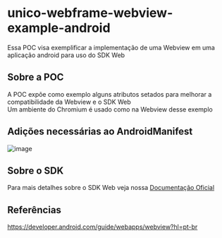# unico-webframe-webview-example-android
Essa POC visa exemplificar a implementação de uma Webview em uma aplicação android para uso do SDK Web

## Sobre a POC
A POC expõe como exemplo alguns atributos setados para melhorar a compatibilidade da Webview e o SDK Web<br>
Um ambiente do Chromium é usado como na Webview desse exemplo

## Adições necessárias ao AndroidManifest
![image](https://user-images.githubusercontent.com/99362225/194572553-fde7718d-f4d8-4ec4-b5e0-7a64fb657bc2.png)

## Sobre o SDK
Para mais detalhes sobre o SDK Web veja nossa [Documentação Oficial](https://developers.unico.io/docs/check/guias/web/overview)

## Referências
https://developer.android.com/guide/webapps/webview?hl=pt-br


